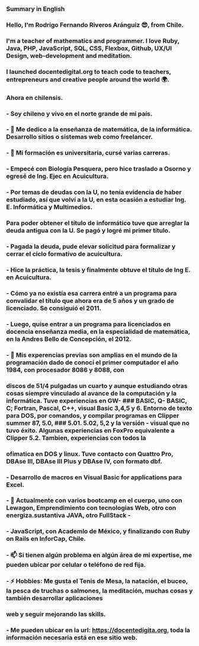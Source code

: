 ### Summary in English
### Hello, I'm Rodrigo Fernando Riveros Aránguiz 😎, from Chile.

### I'm a teacher of mathematics and programmer. I love Ruby, Java, PHP, JavaScript, SQL, CSS, Flexbox, Github, UX/UI Design, web-development and meditation. 
### I launched docentedigital.org to teach code to teachers, entrepreneurs and creative people around the world 🌍.
###  Ahora en chilensis.

### -  Soy chileno y vivo en el norte grande de mi país.

### - 🌱 Me dedico a la enseñanza de matemática, de la informática. Desarrollo sitios o sistemas web como freelancer.
### - 👯 Mi formación es universitaria, cursé varias carreras. 
### - Empecé con Biología Pesquera, pero hice traslado a Osorno y egresé de Ing. Ejec en Acuicultura.
### - Por temas de deudas con la U, no tenía evidencia de haber estudiado, así que volví a la U, en esta ocasión a estudiar Ing. E. Informática y Multimedios.
###   Para poder obtener el título de informático tuve que arreglar la deuda antigua con la U. Se pagó y logré mi primer título.
### - Pagada la deuda, pude elevar solicitud para formalizar y cerrar el ciclo formativo de acuicultura.
### - Hice la práctica, la tesis y finalmente obtuve el título de Ing E. en Acuicultura. 
### - Cómo ya no existía esa carrera entré a un programa para convalidar el título que ahora era de 5 años y un grado de licenciado. Se consiguió el 2011.
### - Luego, quise entrar a un programa para licenciados en docencia enseñanza media, en la especialidad de matemática, en la Andres Bello de Concepción, el 2012.
### - 🤔 Mis experencias previas son amplias en el mundo de la programación dado de conocí el primer computador el año 1984, con procesador 8086 y 8088, con
###   discos de 51/4 pulgadas un cuarto y aunque estudiando otras cosas siempre vinculado al avance de la computación y la informática. Tuve experiencias en GW- ###   BASIC, Q- BASIC, C; Fortran, Pascal, C++, visual Basic 3,4,5 y 6. Entorno de texto para DOS, por comandos, y compilar programas en Clipper summer 87, 5.0, ###   5.01. 5.02, 5,2 y la versión - visual que no tuvo éxito. Algunas experiencias en FoxPro equivalente a Clipper 5.2. Tambien, experiencias con todos la ### 
###  ofimatica en DOS y linux. Tuve contacto con Quattro Pro, DBAse III, DBAse III Plus y DBAse IV, con formato dbf.
### - Desarrollo de macros en Visual Basic for applications para Excel.
### - 💬 Actualmente con varios bootcamp en el cuerpo, uno con Lewagon, Emprendimiento con tecnologias Web, otro con energiza.sustantiva JAVA, otro FullStack - 
### - JavaScript, con Academlo de México, y finalizando con Ruby on Rails en InforCap, Chile.
### - 📫 Si tienen algún problema en algún área de mi expertise, me pueden ubicar por celular o teléfono de red fija.

### - ⚡ Hobbies: Me gusta el Tenis de Mesa, la natación, el buceo, la pesca de truchas o salmones, la meditación, muchas cosas y también desarrollar aplicaciones 
###   web y seguir mejorando las skills.
### - Me pueden ubicar en la url: https://docentedigita.org, toda la información necesaria está en ese sitio web.


